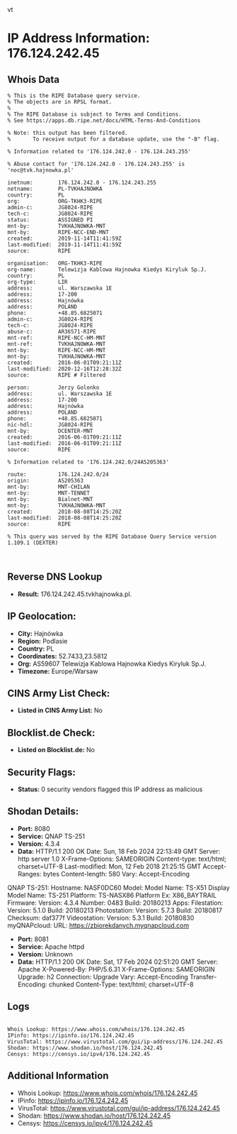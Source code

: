 vt
# IP Address Information: 176.124.242.45

## Whois Data
```
% This is the RIPE Database query service.
% The objects are in RPSL format.
%
% The RIPE Database is subject to Terms and Conditions.
% See https://apps.db.ripe.net/docs/HTML-Terms-And-Conditions

% Note: this output has been filtered.
%       To receive output for a database update, use the "-B" flag.

% Information related to '176.124.242.0 - 176.124.243.255'

% Abuse contact for '176.124.242.0 - 176.124.243.255' is 'noc@tvk.hajnowka.pl'

inetnum:        176.124.242.0 - 176.124.243.255
netname:        PL-TVKHAJNOWKA
country:        PL
org:            ORG-TKHK3-RIPE
admin-c:        JG8024-RIPE
tech-c:         JG8024-RIPE
status:         ASSIGNED PI
mnt-by:         TVKHAJNOWKA-MNT
mnt-by:         RIPE-NCC-END-MNT
created:        2019-11-14T11:41:59Z
last-modified:  2019-11-14T11:41:59Z
source:         RIPE

organisation:   ORG-TKHK3-RIPE
org-name:       Telewizja Kablowa Hajnowka Kiedys Kiryluk Sp.J.
country:        PL
org-type:       LIR
address:        ul. Warszawska 1E
address:        17-200
address:        Hajnówka
address:        POLAND
phone:          +48.85.6825071
admin-c:        JG8024-RIPE
tech-c:         JG8024-RIPE
abuse-c:        AR36571-RIPE
mnt-ref:        RIPE-NCC-HM-MNT
mnt-ref:        TVKHAJNOWKA-MNT
mnt-by:         RIPE-NCC-HM-MNT
mnt-by:         TVKHAJNOWKA-MNT
created:        2016-06-01T09:21:11Z
last-modified:  2020-12-16T12:28:32Z
source:         RIPE # Filtered

person:         Jerzy Golonko
address:        ul. Warszawska 1E
address:        17-200
address:        Hajnówka
address:        POLAND
phone:          +48.85.6825071
nic-hdl:        JG8024-RIPE
mnt-by:         DCENTER-MNT
created:        2016-06-01T09:21:11Z
last-modified:  2016-06-01T09:21:11Z
source:         RIPE

% Information related to '176.124.242.0/24AS205363'

route:          176.124.242.0/24
origin:         AS205363
mnt-by:         MNT-CHILAN
mnt-by:         MNT-TENNET
mnt-by:         Bialnet-MNT
mnt-by:         TVKHAJNOWKA-MNT
created:        2018-08-08T14:25:20Z
last-modified:  2018-08-08T14:25:20Z
source:         RIPE

% This query was served by the RIPE Database Query Service version 1.109.1 (DEXTER)



```
## Reverse DNS Lookup
- **Result:** 176.124.242.45.tvkhajnowka.pl.

## IP Geolocation:
- **City:** Hajnówka
- **Region:** Podlasie
- **Country:** PL
- **Coordinates:** 52.7433,23.5812
- **Org:** AS59607 Telewizja Kablowa Hajnowka Kiedys Kiryluk Sp.J.
- **Timezone:** Europe/Warsaw

## CINS Army List Check:
- **Listed in CINS Army List:** 
No

## Blocklist.de Check:
- **Listed on Blocklist.de:** 
No

## Security Flags:
- **Status:** 0 security vendors flagged this IP address as malicious

## Shodan Details:
- **Port:** 8080
- **Service:** QNAP TS-251
- **Version:** 4.3.4
- **Data:** HTTP/1.1 200 OK
Date: Sun, 18 Feb 2024 22:13:49 GMT
Server: http server 1.0
X-Frame-Options: SAMEORIGIN
Content-type: text/html; charset=UTF-8
Last-modified: Mon, 12 Feb 2018 21:25:15 GMT
Accept-Ranges: bytes
Content-length: 580
Vary: Accept-Encoding


QNAP TS-251:
  Hostname: NASF0DC60
  Model:
    Model Name: TS-X51
    Display Model Name: TS-251
    Platform: TS-NASX86
    Platform Ex: X86_BAYTRAIL
  Firmware:
    Version: 4.3.4
    Number: 0483
    Build: 20180213
  Apps:
    Filestation:
      Version: 5.1.0
      Build: 20180213
    Photostation:
      Version: 5.7.3
      Build: 20180817
      Checksum: daf377f
    Videostation:
      Version: 5.3.1
      Build: 20180830
  myQNAPcloud:
    URL: https://zbiorekdanych.myqnapcloud.com


- **Port:** 8081
- **Service:** Apache httpd
- **Version:** Unknown
- **Data:** HTTP/1.1 200 OK
Date: Sat, 17 Feb 2024 02:51:20 GMT
Server: Apache
X-Powered-By: PHP/5.6.31
X-Frame-Options: SAMEORIGIN
Upgrade: h2
Connection: Upgrade
Vary: Accept-Encoding
Transfer-Encoding: chunked
Content-Type: text/html; charset=UTF-8



## Logs
```

Whois Lookup: https://www.whois.com/whois/176.124.242.45
IPinfo: https://ipinfo.io/176.124.242.45
VirusTotal: https://www.virustotal.com/gui/ip-address/176.124.242.45
Shodan: https://www.shodan.io/host/176.124.242.45
Censys: https://censys.io/ipv4/176.124.242.45

```
## Additional Information
- Whois Lookup: https://www.whois.com/whois/176.124.242.45
- IPinfo: https://ipinfo.io/176.124.242.45
- VirusTotal: https://www.virustotal.com/gui/ip-address/176.124.242.45
- Shodan: https://www.shodan.io/host/176.124.242.45
- Censys: https://censys.io/ipv4/176.124.242.45

